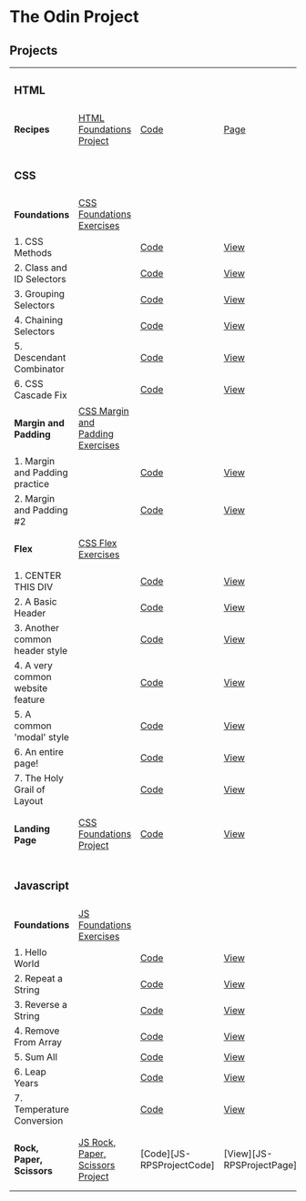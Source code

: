 # The Odin Project

## Projects

|                                    |                                                             |                               |                               |
| ---------------------------------- | ----------------------------------------------------------- | ----------------------------- | ----------------------------- |
| <h3>**HTML**</h3>                  |                                                             |                               |                               |
| <h4>**Recipes**</h4>               | [HTML Foundations Project][HTMLFoundationsProject]          | [Code][HTMLFoundationsCode]   | [Page][HTMLFoundationsPage]   |
|                                    |                                                             |                               |                               |
| <h3>**CSS**</h3>                   |                                                             |                               |                               |
| <h4>**Foundations**</h4>           | [CSS Foundations Exercises][CSSFoundationsExercises]        |                               |                               |
| 1. CSS Methods                     |                                                             | [Code][CSSFoundationsCode1]   | [View][CSSFoundationsPage1]   |
| 2. Class and ID Selectors          |                                                             | [Code][CSSFoundationsCode2]   | [View][CSSFoundationsPage2]   |
| 3. Grouping Selectors              |                                                             | [Code][CSSFoundationsCode3]   | [View][CSSFoundationsPage3]   |
| 4. Chaining Selectors              |                                                             | [Code][CSSFoundationsCode4]   | [View][CSSFoundationsPage4]   |
| 5. Descendant Combinator           |                                                             | [Code][CSSFoundationsCode5]   | [View][CSSFoundationsPage5]   |
| 6. CSS Cascade Fix                 |                                                             | [Code][CSSFoundationsCode6]   | [View][CSSFoundationsPage6]   |
| <h4>**Margin and Padding**</h4>    | [CSS Margin and Padding Exercises][CSSMarginPaddingProject] |                               |                               |
| 1. Margin and Padding practice     |                                                             | [Code][CSSMarginPaddingCode1] | [View][CSSMarginPaddingPage1] |
| 2. Margin and Padding #2           |                                                             | [Code][CSSMarginPaddingCode2] | [View][CSSMarginPaddingPage2] |
| <h4>**Flex**</h4>                  | [CSS Flex Exercises][CSSFlexProject]                        |                               |                               |
| 1. CENTER THIS DIV                 |                                                             | [Code][CSSFlexCode1]          | [View][CSSFlexPage1]          |
| 2. A Basic Header                  |                                                             | [Code][CSSFlexCode2]          | [View][CSSFlexPage2]          |
| 3. Another common header style     |                                                             | [Code][CSSFlexCode3]          | [View][CSSFlexPage3]          |
| 4. A very common website feature   |                                                             | [Code][CSSFlexCode4]          | [View][CSSFlexPage4]          |
| 5. A common 'modal' style          |                                                             | [Code][CSSFlexCode5]          | [View][CSSFlexPage5]          |
| 6. An entire page!                 |                                                             | [Code][CSSFlexCode6]          | [View][CSSFlexPage6]          |
| 7. The Holy Grail of Layout        |                                                             | [Code][CSSFlexCode7]          | [View][CSSFlexPage7]          |
| <h4>**Landing Page**</h4>          | [CSS Foundations Project][CSSFoundationsProject]            | [Code][CSSFoundationsCode]    | [View][CSSFoundationsPage]    |
|                                    |                                                             |                               |                               |
| <h3>**Javascript**</h3>            |                                                             |                               |                               |
| <h4>**Foundations**</h4>           | [JS Foundations Exercises][JSFoundationsExercises]          |                               |                               |
| 1. Hello World                     |                                                             | [Code][JSFoundationsCode1]    | [View][JSFoundationsPage1]    |
| 2. Repeat a String                 |                                                             | [Code][JSFoundationsCode2]    | [View][JSFoundationsPage2]    |
| 3. Reverse a String                |                                                             | [Code][JSFoundationsCode3]    | [View][JSFoundationsPage3]    |
| 4. Remove From Array               |                                                             | [Code][JSFoundationsCode4]    | [View][JSFoundationsPage4]    |
| 5. Sum All                         |                                                             | [Code][JSFoundationsCode5]    | [View][JSFoundationsPage5]    |
| 6. Leap Years                      |                                                             | [Code][JSFoundationsCode6]    | [View][JSFoundationsPage6]    |
| 7. Temperature Conversion          |                                                             | [Code][JSFoundationsCode7]    | [View][JSFoundationsPage7]    |
| <h4>**Rock, Paper, Scissors**</h4> | [JS Rock, Paper, Scissors Project][JS-RPSProject]           | [Code][JS-RPSProjectCode]     | [View][JS-RPSProjectPage]     |

[HTMLFoundationsProject]: https://www.theodinproject.com/lessons/foundations-recipes
[HTMLFoundationsCode]: ./odin-recipes/
[HTMLFoundationsPage]: https://fhmurakami.github.io/the-odin-project/odin-recipes

<!--  -->

[CSSFoundationsExercises]: https://www.theodinproject.com/lessons/foundations-intro-to-css
[CSSFoundationsCode1]: https://github.com/fhmurakami/the-odin-project/tree/main/css-exercises/foundations/01-css-methods
[CSSFoundationsPage1]: https://fhmurakami.github.io/the-odin-project/css-exercises/foundations/01-css-methods/index.html
[CSSFoundationsCode2]: https://github.com/fhmurakami/the-odin-project/tree/main/css-exercises/foundations/02-class-id-selectors
[CSSFoundationsPage2]: https://fhmurakami.github.io/the-odin-project/css-exercises/foundations/02-class-id-selectors/index.html
[CSSFoundationsCode3]: https://github.com/fhmurakami/the-odin-project/tree/main/css-exercises/foundations/03-grouping-selectors
[CSSFoundationsPage3]: https://fhmurakami.github.io/the-odin-project/css-exercises/foundations/03-grouping-selectors/index.html
[CSSFoundationsCode4]: https://github.com/fhmurakami/the-odin-project/tree/main/css-exercises/foundations/04-chaining-selectors
[CSSFoundationsPage4]: https://fhmurakami.github.io/the-odin-project/css-exercises/foundations/04-chaining-selectors/index.html
[CSSFoundationsCode5]: https://github.com/fhmurakami/the-odin-project/tree/main/css-exercises/foundations/05-descendant-combinator
[CSSFoundationsPage5]: https://fhmurakami.github.io/the-odin-project/css-exercises/foundations/05-descendant-combinator/index.html
[CSSFoundationsCode6]: https://github.com/fhmurakami/the-odin-project/tree/main/css-exercises/foundations/06-cascade-fix
[CSSFoundationsPage6]: https://fhmurakami.github.io/the-odin-project/css-exercises/foundations/06-cascade-fix/index.html

<!-- -->

[CSSMarginPaddingProject]: https://www.theodinproject.com/lessons/foundations-block-and-inline
[CSSMarginPaddingCode1]: https://github.com/fhmurakami/the-odin-project/tree/main/css-exercises/margin-and-padding/01-margin-and-padding-1
[CSSMarginPaddingPage1]: https://fhmurakami.github.io/the-odin-project/css-exercises/margin-and-padding/01-margin-and-padding-1/
[CSSMarginPaddingCode2]: https://github.com/fhmurakami/the-odin-project/tree/main/css-exercises/margin-and-padding/02-margin-and-padding-2
[CSSMarginPaddingPage2]: https://fhmurakami.github.io/the-odin-project/css-exercises/margin-and-padding/02-margin-and-padding-2/

<!--  -->

[CSSFlexProject]: https://www.theodinproject.com/lessons/foundations-alignment
[CSSFlexCode1]: https://github.com/fhmurakami/the-odin-project/tree/main/css-exercises/flex/01-flex-center
[CSSFlexPage1]: https://fhmurakami.github.io/the-odin-project/css-exercises/flex/01-flex-center/
[CSSFlexCode2]: https://github.com/fhmurakami/the-odin-project/tree/main/css-exercises/flex/02-flex-header
[CSSFlexPage2]: https://fhmurakami.github.io/the-odin-project/css-exercises/flex/02-flex-header/
[CSSFlexCode3]: https://github.com/fhmurakami/the-odin-project/tree/main/css-exercises/flex/03-flex-header-2
[CSSFlexPage3]: https://fhmurakami.github.io/the-odin-project/css-exercises/flex/03-flex-header-2/
[CSSFlexCode4]: https://github.com/fhmurakami/the-odin-project/tree/main/css-exercises/flex/04-flex-information
[CSSFlexPage4]: https://fhmurakami.github.io/the-odin-project/css-exercises/flex/04-flex-information/
[CSSFlexCode5]: https://github.com/fhmurakami/the-odin-project/tree/main/css-exercises/flex/05-flex-modal
[CSSFlexPage5]: https://fhmurakami.github.io/the-odin-project/css-exercises/flex/05-flex-modal/
[CSSFlexCode6]: https://github.com/fhmurakami/the-odin-project/tree/main/css-exercises/flex/06-flex-layout
[CSSFlexPage6]: https://fhmurakami.github.io/the-odin-project/css-exercises/flex/06-flex-layout/
[CSSFlexCode7]: https://github.com/fhmurakami/the-odin-project/tree/main/css-exercises/flex/07-flex-layout-2
[CSSFlexPage7]: https://fhmurakami.github.io/the-odin-project/css-exercises/flex/07-flex-layout-2/

<!--  -->

[CSSFoundationsProject]: https://www.theodinproject.com/lessons/foundations-landing-page
[CSSFoundationsCode]: https://github.com/fhmurakami/the-odin-project/tree/main/landing-page
[CSSFoundationsPage]: https://fhmurakami.github.io/the-odin-project/landing-page/

<!--  -->

[JSFoundationsExercises]: https://www.theodinproject.com/lessons/foundations-arrays-and-loops
[JSFoundationsCode1]: https://github.com/fhmurakami/the-odin-project/tree/main/javascript-exercises/01_helloWorld
[JSFoundationsPage1]: https://fhmurakami.github.io/the-odin-project/javascript-exercises/01_helloWorld/
[JSFoundationsCode2]: https://github.com/fhmurakami/the-odin-project/tree/main/javascript-exercises/02_repeatString
[JSFoundationsPage2]: https://fhmurakami.github.io/the-odin-project/javascript-exercises/02_repeatString/
[JSFoundationsCode3]: https://github.com/fhmurakami/the-odin-project/tree/main/javascript-exercises/03_reverseString
[JSFoundationsPage3]: https://fhmurakami.github.io/the-odin-project/javascript-exercises/03_reverseString/
[JSFoundationsCode4]: https://github.com/fhmurakami/the-odin-project/tree/main/javascript-exercises/04_removeFromArray
[JSFoundationsPage4]: https://fhmurakami.github.io/the-odin-project/javascript-exercises/04_removeFromArray/
[JSFoundationsCode5]: https://github.com/fhmurakami/the-odin-project/tree/main/javascript-exercises/05_sumAll
[JSFoundationsPage5]: https://fhmurakami.github.io/the-odin-project/javascript-exercises/05_sumAll/
[JSFoundationsCode6]: https://github.com/fhmurakami/the-odin-project/tree/main/javascript-exercises/06_leapYears
[JSFoundationsPage6]: https://fhmurakami.github.io/the-odin-project/javascript-exercises/06_leapYears/
[JSFoundationsCode7]: https://github.com/fhmurakami/the-odin-project/tree/main/javascript-exercises/07_tempConversion
[JSFoundationsPage7]: https://fhmurakami.github.io/the-odin-project/javascript-exercises/07_tempConversion/

<!--  -->

[JS-RPSProject]: https://www.theodinproject.com/lessons/foundations-rock-paper-scissors
[JS-RPSCode]: https://github.com/fhmurakami/the-odin-project/tree/main/rock-paper-scissors
[JS-RPSPage]: https://fhmurakami.github.io/the-odin-project/rock-paper-scissors/index.html
